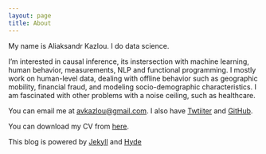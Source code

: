 ```yaml
---
layout: page
title: About
---
```


My name is Aliaksandr Kazlou. I do data science.

I’m interested in causal inference, its instersection with machine learning, human behavior, measurements, NLP and functional programming. I mostly work on human-level data, dealing with offline behavior such as geographic mobility, financial fraud, and modeling socio-demographic characteristics. I am fascinated with other problems with a noise ceiling, such as healthcare.

You can email me at [avkazlou@gmail.com](mailto:avkazlou@gmail.com). I also have [Twtiiter](https://twitter.com/unfriendlydata) and [GitHub](https://github.com/aliaksandrkazlou).

You can download my CV from [here](/assets/Aliaksandr_Kazlou_CV.pdf).

This blog is powered by [Jekyll](http://jekyllrb.com) and [Hyde](http://hyde.getpoole.com)
